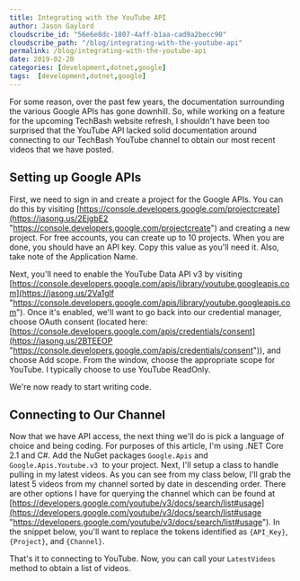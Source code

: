 ```yaml
---
title: Integrating with the YouTube API
author: Jason Gaylord
cloudscribe_id: "56e6e8dc-1807-4aff-b1aa-cad9a2becc90"
cloudscribe_path: "/blog/integrating-with-the-youtube-api"
permalink: /blog/integrating-with-the-youtube-api
date: 2019-02-20
categories: [development,dotnet,google]
tags:  [development,dotnet,google]
---
```


For some reason, over the past few years, the documentation surrounding the various Google APIs has gone downhill. So, while working on a feature for the upcoming TechBash website refresh, I shouldn't have been too surprised that the YouTube API lacked solid documentation around connecting to our TechBash YouTube channel to obtain our most recent videos that we have posted.

## Setting up Google APIs
First, we need to sign in and create a project for the Google APIs. You can do this by visiting [https://console.developers.google.com/projectcreate](https://jasong.us/2EjgbE2 "https://console.developers.google.com/projectcreate") and creating a new project. For free accounts, you can create up to 10 projects. When you are done, you should have an API key. Copy this value as you'll need it. Also, take note of the Application Name.

Next, you'll need to enable the YouTube Data API v3 by visiting [https://console.developers.google.com/apis/library/youtube.googleapis.com](https://jasong.us/2Va1glf "https://console.developers.google.com/apis/library/youtube.googleapis.com"). Once it's enabled, we'll want to go back into our credential manager, choose OAuth consent (located here: [https://console.developers.google.com/apis/credentials/consent](https://jasong.us/2BTEEOP "https://console.developers.google.com/apis/credentials/consent")), and choose Add scope. From the window, choose the appropriate scope for YouTube. I typically choose to use YouTube ReadOnly. 

We're now ready to start writing code.

## Connecting to Our Channel
Now that we have API access, the next thing we'll do is pick a language of choice and being coding. For purposes of this article, I'm using .NET Core 2.1 and C#. Add the NuGet packages `Google.Apis` and `Google.Apis.Youtube.v3`  to your project. Next, I'll setup a class to handle pulling in my latest videos. As you can see from my class below, I'll grab the latest 5 videos from my channel sorted by date in descending order. There are other options I have for querying the channel which can be found at [https://developers.google.com/youtube/v3/docs/search/list#usage](https://developers.google.com/youtube/v3/docs/search/list#usage "https://developers.google.com/youtube/v3/docs/search/list#usage"). In the snippet below, you'll want to replace the tokens identified as `{API_Key}`,` {Project}`, and `{Channel}`.

That's it to connecting to YouTube. Now, you can call your `LatestVideos` method to obtain a list of videos.